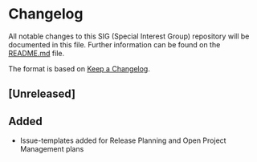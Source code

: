 # Changelog

All notable changes to this SIG (Special Interest Group) repository will be documented in this file.
Further information can be found on the [README.md](README.md) file.

The format is based on [Keep a Changelog](https://keepachangelog.com/en/1.0.0/).

## [Unreleased]

## Added

- Issue-templates added for Release Planning and Open Project Management plans